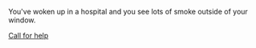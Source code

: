 You've woken up in a hospital and you see lots of smoke outside of your window.

[Call for help](situations/call-for-help.md) 